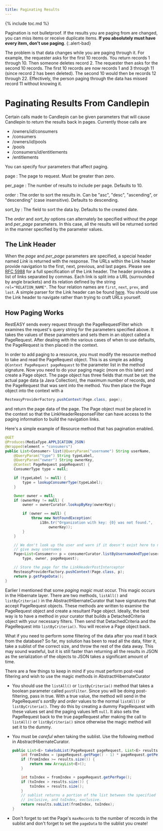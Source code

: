 ```yaml
---
title: Paginating Results
---
```

{% include toc.md %}

Pagination is not bulletproof.  If the results you are paging from are changed,
you can miss items or receive duplicate items.  **If you absolutely must have
every item, don't use paging**.
{:.alert-bad}

The problem is that data changes while you are paging through it.  For example,
the requester asks for the first 10 records.  You return records 1 through 10.
Then someone deletes record 2.  The requester then asks for the second 10
records.  The first 10 records are now records 1 and 3 through 11 (since record
2 has been deleted).  The second 10 would then be records 12 through 22.
Effectively, the person paging through the data has missed record 11 without
knowing it.

# Paginating Results From Candlepin
Certain calls made to Candlepin can be given parameters that will cause
Candlepin to return the results back in pages.  Currently those calls are

* /owners/*id*/consumers
* /consumers
* /owners/*id*/pools
* /pools
* /consumers/*id*/entitlements
* /entitlements

You can specify four parameters that affect paging.

page
: The page to request.  Must be greater than zero.

per_page
: The number of results to include per page.  Defaults to 10.

order
: The order to sort the results in.  Can be "asc", "desc", "ascending", or
"descending" (case insensitive).  Defaults to descending.

sort_by
: The field to sort the data by.  Defaults to the created date.

The _order_ and _sort_by_ options can alternately be specified without the
_page_ and _per_page_ parameters.  In this case, all the results will be
returned sorted in the manner specified by the parameter values.

## The Link Header
When the _page_ and _per_page_ parameters are specified, a special header named
*Link* is returned with the response.  The URLs within the Link header provide
navigation to the first, next, previous, and last pages.  Please see [RFC
5988](http://tools.ietf.org/html/rfc5988) for a full specification of the Link
header.  The header provides a list of links separated by commas.  Each link is
split into a URL (surrounded by angle brackets) and its relation defined by
the string `rel="RELATION_NAME"`.  The four relation names are `first`, `next`,
`prev`, and `last`.  A simple parser for the Link header can be found
[here](https://github.com/eclipse/egit-github/blob/master/org.eclipse.egit.github.core/src/org/eclipse/egit/github/core/client/PageLinks.java).
You should use the Link header to navigate rather than trying to craft URLs
yourself.

## How Paging Works
RestEASY sends every request through the PageRequestFilter which examines the
request's query string for the parameters specified above.  It takes the values
of these parameters and sets them in an object called a PageRequest. After
dealing with the various cases of when to use defaults, the PageRequest is then
placed in the context.

In order to add paging to a resource, you must modify the resource method to
take and read the PageRequest object.  This is as simple as adding `@Context
PageRequest pageRequest` to the parameter list in the method signature.  Now you
need to do your paging magic (more on this later) and create a Page object.  The
page object has three fields that must be set: the actual page data (a Java
Collection), the maximum number of records, and the PageRequest that was sent
into the method.  You then place the Page object into the context with a

```java
ResteasyProviderFactory.pushContext(Page.class, page);
```

and return the page data of the page.  The Page object must be placed in the
context so that the LinkHeaderResponseFilter can have access to the paging
information to build the navigation links.

Here's a simple example of Resource method that has pagination enabled.

```java
@GET
@Produces(MediaType.APPLICATION_JSON)
@Wrapped(element = "consumers")
public List<Consumer> list(@QueryParam("username") String userName,
    @QueryParam("type") String typeLabel,
    @QueryParam("owner") String ownerKey,
    @Context PageRequest pageRequest) {
    ConsumerType type = null;

    if (typeLabel != null) {
        type = lookupConsumerType(typeLabel);
    }

    Owner owner = null;
    if (ownerKey != null) {
        owner = ownerCurator.lookupByKey(ownerKey);

        if (owner == null) {
            throw new NotFoundException(
                i18n.tr("Organization with key: {0} was not found.",
                    ownerKey));
        }
    }

    // We don't look up the user and warn if it doesn't exist here to not
    // give away usernames
    Page<List<Consumer>> p = consumerCurator.listByUsernameAndType(userName,
        type, owner, pageRequest);

    // Store the page for the LinkHeaderPostInterceptor
    ResteasyProviderFactory.pushContext(Page.class, p);
    return p.getPageData();
}
```

Earlier I mentioned that some _paging magic_ must occur.  This magic occurs in
the Hibernate layer.  There are two methods, `listAll()` and `listByCriteria()`
in the AbstractHibernateCurator that have signatures that accept PageRequest
objects.  These methods are written to examine the PageRequest object and create
a resultant Page object.  Ideally, the best way is to have a method in your
curator that builds a DetachedCriteria object with your necessary filters.  Then
send that DetachedCriteria and the PageRequest into `listByCriteria()`.  You
will receive a Page object back.

What if you need to perform some filtering of the data after you read it back
from the database?  So far, my solution has been to read all the data, filter
it, take a sublist of the correct size, and throw the rest of the data away.
This may sound wasteful, but it is still faster than returning all the results
in JSON as the serialization of the objects to JSON takes a significant amount
of time.

There are a few things to keep in mind if you must perform post-read filtering
and wish to use the magic methods in AbstractHibernateCurator

* You should use the `listAll()` or `listByCriteria()` method that takes a
  boolean parameter called `postFilter`.  Since you will be doing
  post-filtering, pass in true.  With a true value, the method will send in the
  PageRequest's _sortBy_ and _order_ values to the normal `listAll()` or
  `listByCriteria()`.  They do this by creating a dummy PageRequest with these
  values set and the paging values left `null`.  It also sets the PageRequest
  back to the true pageRequest after making the call to `listAll()` or
  `listByCriteria()` since otherwise the magic method will set it to the dummy.
* You must be *careful* when taking the sublist.  Use the following method in
  AbstractHibernateCurator.

  ```java
  public List<E> takeSubList(PageRequest pageRequest, List<E> results) {
      int fromIndex = (pageRequest.getPage() - 1) * pageRequest.getPerPage();
      if (fromIndex >= results.size()) {
          return new ArrayList<E>();
      }

      int toIndex = fromIndex + pageRequest.getPerPage();
      if (toIndex > results.size()) {
          toIndex = results.size();
      }
      // sublist returns a portion of the list between the specified fromIndex,
      // inclusive, and toIndex, exclusive.
      return results.subList(fromIndex, toIndex);
  }
  ```
* Don't forget to set the Page's `maxRecords` to the number of records in the sublist and don't forget to set the `pageData` to the sublist you create!
